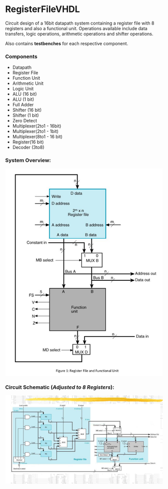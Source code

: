 # RegisterFileVHDL
Circuit design of a 16bit datapath system containing a register file with 8 registers and also a functional unit. Operations available include data transfers, logic operations, arithmetic operations and shifter operations.

Also contains **testbenches** for each respective component.

### Components 
* Datapath
* Register File
* Function Unit
* Arithmetic Unit
* Logic Unit 
* ALU (16 bit)
* ALU (1 bit)
* Full Adder
* Shifter (16 bit)
* Shifter (1 bit)
* Zero Detect
* Multiplexer(2to1 - 16bit)
* Multiplexer(2to1 - 1bit)
* Multiplexer(8to1 - 16 bit)
* Register(16 bit)
* Decoder (3to8)

### **System Overview**: 
![alt text][system]

[system]: https://github.com/dooleyb1/DatapathVHDL/blob/master/circuit "System"

### **Circuit Schematic (_Adjusted to 8 Registers_)**: 
![alt text][circuit]

[circuit]: https://github.com/dooleyb1/DatapathVHDL/blob/master/circuit_schematic.png "Circuit"

